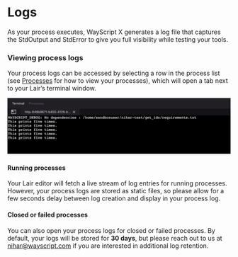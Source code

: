 # Logs

As your process executes, WayScript X generates a log file that captures the StdOutput and StdError to give you full visibility while testing your tools.

### Viewing process logs

Your process logs can be accessed by selecting a row in the process list \(see [Processes](untitled.md) for how to view your processes\), which will open a tab next to your Lair’s terminal window.

![](../.gitbook/assets/screen-shot-2021-09-14-at-3.00.00-pm.png)

#### **Running processes**

Your Lair editor will fetch a live stream of log entries for running processes. However, your process logs are stored as static files, so please allow for a few seconds delay between log creation and display in your process log.

#### **Closed or failed processes**

You can also open your process logs for closed or failed processes. By default, your logs will be stored for **30 days**, but please reach out to us at nihar@wayscript.com if you are interested in additional log retention.

